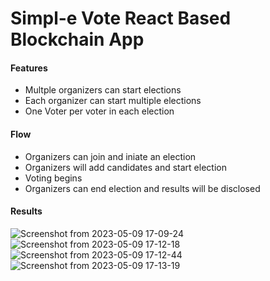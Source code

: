 # Simpl-e Vote React Based Blockchain App

#### Features
- Multple organizers can start elections
- Each organizer can start multiple elections
- One Voter per voter in each election
#### Flow
- Organizers can join and iniate an election
- Organizers will add candidates and start election
- Voting begins
- Organizers can end election and results will be disclosed
#### Results
![Screenshot from 2023-05-09 17-09-24](https://github.com/Lakshmishreya-Bapatuyeruguti/simpl-E-Vote-Frontend/assets/122250979/bed61724-6bf8-4c66-a17e-635d8468c03e)
![Screenshot from 2023-05-09 17-12-18](https://github.com/Lakshmishreya-Bapatuyeruguti/simpl-E-Vote-Frontend/assets/122250979/1247fd70-549b-42bd-8157-d4877cf03459)
![Screenshot from 2023-05-09 17-12-44](https://github.com/Lakshmishreya-Bapatuyeruguti/simpl-E-Vote-Frontend/assets/122250979/7333f664-5512-4205-a619-386c32433a6a)
![Screenshot from 2023-05-09 17-13-19](https://github.com/Lakshmishreya-Bapatuyeruguti/simpl-E-Vote-Frontend/assets/122250979/7e649ec8-906d-4605-8d2d-6237f62053bc)

